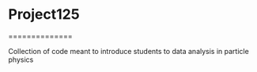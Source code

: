 # Project125
==============

Collection of code meant to introduce students to data analysis in particle physics
